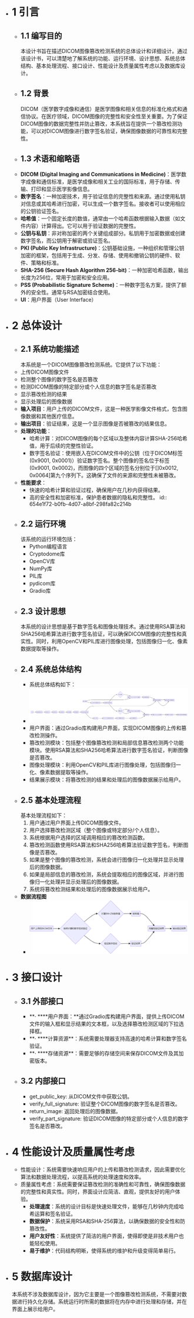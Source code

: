 - # 1 引言
	- ## 1.1 编写目的
	  本设计书旨在描述DICOM图像篡改检测系统的总体设计和详细设计。通过该设计书，可以清楚地了解系统的功能、运行环境、设计思想、系统总体结构、基本处理流程、接口设计、性能设计及质量属性考虑以及数据库设计。
	- ## 1.2 背景
	  DICOM（医学数字成像和通信）是医学图像和相关信息的标准化格式和通信协议。在医疗领域，DICOM图像的完整性和安全性至关重要。为了保证DICOM图像的数据完整性并防止篡改，本系统旨在提供一个篡改检测功能，可以对DICOM图像进行数字签名验证，确保图像数据的可靠性和完整性。
	- ## 1.3 术语和缩略语
	- **DICOM (Digital Imaging and Communications in Medicine)**：医学数字成像和通信标准，是医学成像和相关工业的国际标准，用于存储、传输、打印和显示医学影像信息。
	- **数字签名**：一种加密技术，用于验证信息的完整性和来源。通过使用私钥对信息或其哈希进行加密，可以生成一个数字签名。接收者可以使用相应的公钥验证签名。
	- **哈希值**：一个固定长度的数值，通常由一个哈希函数根据输入数据（如文件内容）计算得出。它可以用于验证数据的完整性。
	- **公钥与私钥**：非对称加密的两个关键组成部分。私钥用于加密数据或创建数字签名，而公钥用于解密或验证签名。
	- **PKI (Public Key Infrastructure)**：公钥基础设施，一种组织和管理公钥加密的框架，包括用于生成、分发、存储、使用和撤销公钥的硬件、软件、策略和标准。
	- **SHA-256 (Secure Hash Algorithm 256-bit)**：一种加密哈希函数，输出长度为256位，常用于加密和安全应用。
	- **PSS (Probabilistic Signature Scheme)**：一种数字签名方案，提供了额外的安全性。通常与RSA加密结合使用。
	- **UI**：用户界面（User Interface）
- # 2 总体设计
	- ## 2.1 系统功能描述
	  本系统是一个DICOM图像篡改检测系统。它提供了以下功能：
	- 上传DICOM图像文件
	- 检测整个图像的数字签名是否篡改
	- 检测DICOM图像的特定部分或个人信息的数字签名是否篡改
	- 显示篡改检测的结果
	- 显示处理后的图像数据
	- **输入项目**：用户上传的DICOM文件，这是一种医学影像文件格式，包含图像数据和其他医疗信息。
	- **输出项目**：验证结果，这是一个显示图像是否被篡改的结果信息。
	- **处理的功能**：
		- 哈希计算：对DICOM图像的每个区域以及整体内容计算SHA-256哈希值，用于后续的完整性验证。
		- 数字签名验证：使用嵌入在DICOM文件中的公钥（位于DICOM标签(0x9001, 0x0001)）验证数字签名。整个图像的签名位于标签(0x9001, 0x0002)，而图像的四个区域的签名分别位于[]0x0012, 0x0064]第九个序列下。这确保了文件的来源和完整性未被篡改。
	- **性能要求**：
		- 快速的哈希计算和验证过程，确保用户在几秒内获得结果。
		- 高的安全性和加密标准，保护患者数据的隐私和完整性。
		  id:: 654e1f72-b0fb-4d07-a8bf-298fa82c214b
	- ## 2.2 运行环境
	  该系统的运行环境包括：
		- Python编程语言
		- Cryptodome库
		- OpenCV库
		- NumPy库
		- PIL库
		- pydicom库
		- Gradio库
	- ## 2.3 设计思想
	  本系统的设计思想是基于数字签名和图像处理技术。通过使用RSA算法和SHA256哈希算法进行数字签名验证，可以确保DICOM图像的完整性和真实性。同时，利用OpenCV和PIL库进行图像处理，包括图像归一化、像素数据提取等操作。
	- ## 2.4 系统总体结构
		- 系统总体结构如下：
		- ![image.png](../assets/image_1699618313886_0.png)
		- 用户界面：通过Gradio库构建用户界面，实现DICOM图像的上传和篡改检测操作。
		- 篡改检测模块：包括整个图像篡改检测和局部信息篡改检测两个功能模块。使用RSA算法和SHA256哈希算法进行数字签名验证，判断图像是否篡改。
		- 图像处理模块：利用OpenCV和PIL库进行图像处理，包括图像归一化、像素数据提取等操作。
		- 结果展示模块：将篡改检测的结果和处理后的图像数据展示给用户。
	- ## 2.5 基本处理流程
	  基本处理流程如下：
	  1. 用户通过用户界面上传DICOM图像文件。
	  2. 用户选择篡改检测区域（整个图像或特定部分/个人信息）。
	  3. 系统根据用户选择的区域调用相应的篡改检测函数。
	  4. 篡改检测函数使用RSA算法和SHA256哈希算法验证数字签名，判断图像是否篡改。
	  5. 如果是整个图像的篡改检测，系统会进行图像归一化处理并显示处理后的图像数据。
	  6. 如果是局部信息的篡改检测，系统会提取相应的图像区域，并进行图像归一化处理并显示处理后的图像数据。
	  7. 系统将篡改检测结果和处理后的图像数据展示给用户。
	- **数据流程图**
		- ![image.png](../assets/image_1699618822740_0.png)
- # 3 接口设计
	- ## 3.1 外部接口
		- <!--[if !supportLists]-->**· **<!--[endif]-->**用户界面：**通过Gradio库构建用户界面，提供上传DICOM文件的输入框和显示结果的文本框，以及选择篡改检测区域的下拉选择框。
		- <!--[if !supportLists]-->**· **<!--[endif]-->**计算资源**：系统需要处理器支持高速的哈希计算和数字签名验证。
		- <!--[if !supportLists]-->**· **<!--[endif]-->**存储资源**：需要足够的存储空间来保存DICOM文件及其加密版本。
	- ## 3.2 内部接口
		- get_public_key: 从DICOM文件中获取公钥。
		- verify_full_signature: 验证整个DICOM图像的数字签名是否篡改。
		- return_image: 返回处理后的图像数据。
		- verify_part_signature: 验证DICOM图像的特定部分或个人信息的数字签名是否篡改。
- # 4 性能设计及质量属性考虑
	- 性能设计：系统需要快速响应用户的上传和篡改检测请求，因此需要优化算法和数据处理流程，以提高系统的处理速度和效率。
	- 质量属性考虑：系统需要保证篡改检测的准确性和可靠性，确保图像数据的完整性和真实性。同时，界面设计应简洁、直观，提供友好的用户体验。
		- **处理速度**：系统的设计目标是快速处理文件，能够在几秒钟内完成哈希运算和签名验证。
		- **数据保护**：系统采用RSA和SHA-256算法，以确保数据的安全性和防篡改性。
		- **用户友好性**：系统提供了简洁的用户界面，使得即使是非技术用户也能轻松使用。
		- **易于维护**：代码结构明晰，使得系统的维护和升级变得简单易行。
- # 5 数据库设计
  本系统不涉及数据库设计，因为它主要是一个图像篡改检测系统，不需要对数据进行持久化存储。系统运行时所需的数据将在内存中进行处理和存储，并在界面上展示给用户。
